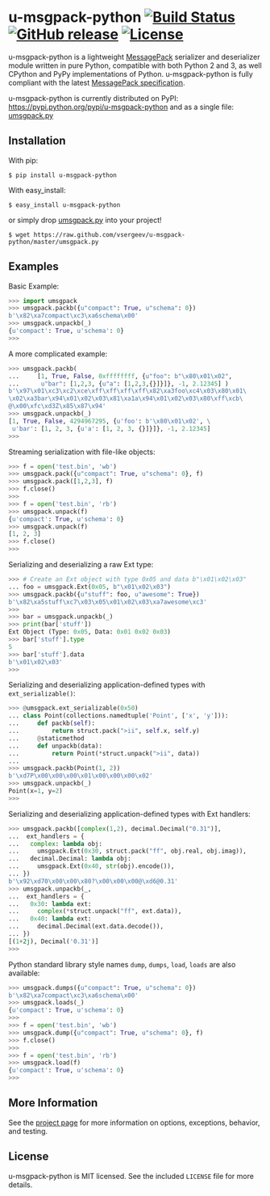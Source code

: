 # u-msgpack-python [![Build Status](https://travis-ci.org/vsergeev/u-msgpack-python.svg?branch=master)](https://travis-ci.org/vsergeev/u-msgpack-python) [![GitHub release](https://img.shields.io/github/release/vsergeev/u-msgpack-python.svg?maxAge=7200)](https://github.com/vsergeev/u-msgpack-python) [![License](https://img.shields.io/badge/license-MIT-blue.svg)](https://github.com/vsergeev/u-msgpack-python/blob/master/LICENSE)

u-msgpack-python is a lightweight [MessagePack](http://msgpack.org/) serializer and deserializer module written in pure Python, compatible with both Python 2 and 3, as well CPython and PyPy implementations of Python. u-msgpack-python is fully compliant with the latest [MessagePack specification](https://github.com/msgpack/msgpack/blob/master/spec.md).

u-msgpack-python is currently distributed on PyPI: https://pypi.python.org/pypi/u-msgpack-python and as a single file: [umsgpack.py](https://raw.github.com/vsergeev/u-msgpack-python/master/umsgpack.py)

## Installation

With pip:
``` text
$ pip install u-msgpack-python
```

With easy_install:
``` text
$ easy_install u-msgpack-python
```

or simply drop [umsgpack.py](https://raw.github.com/vsergeev/u-msgpack-python/master/umsgpack.py) into your project!
``` text
$ wget https://raw.github.com/vsergeev/u-msgpack-python/master/umsgpack.py
```

## Examples

Basic Example:
``` python
>>> import umsgpack
>>> umsgpack.packb({u"compact": True, u"schema": 0})
b'\x82\xa7compact\xc3\xa6schema\x00'
>>> umsgpack.unpackb(_)
{u'compact': True, u'schema': 0}
>>> 
```

A more complicated example:
``` python
>>> umsgpack.packb(
...     [1, True, False, 0xffffffff, {u"foo": b"\x80\x01\x02",
...      u"bar": [1,2,3, {u"a": [1,2,3,{}]}]}, -1, 2.12345] )
b'\x97\x01\xc3\xc2\xce\xff\xff\xff\xff\x82\xa3foo\xc4\x03\x80\x01\
\x02\xa3bar\x94\x01\x02\x03\x81\xa1a\x94\x01\x02\x03\x80\xff\xcb\
@\x00\xfc\xd3Z\x85\x87\x94'
>>> umsgpack.unpackb(_)
[1, True, False, 4294967295, {u'foo': b'\x80\x01\x02', \
 u'bar': [1, 2, 3, {u'a': [1, 2, 3, {}]}]}, -1, 2.12345]
>>> 
```

Streaming serialization with file-like objects:
``` python
>>> f = open('test.bin', 'wb')
>>> umsgpack.pack({u"compact": True, u"schema": 0}, f)
>>> umsgpack.pack([1,2,3], f)
>>> f.close()
>>> 
>>> f = open('test.bin', 'rb')
>>> umsgpack.unpack(f)
{u'compact': True, u'schema': 0}
>>> umsgpack.unpack(f)
[1, 2, 3]
>>> f.close()
>>> 
```

Serializing and deserializing a raw Ext type:
``` python
>>> # Create an Ext object with type 0x05 and data b"\x01\x02\x03"
... foo = umsgpack.Ext(0x05, b"\x01\x02\x03")
>>> umsgpack.packb({u"stuff": foo, u"awesome": True})
b'\x82\xa5stuff\xc7\x03\x05\x01\x02\x03\xa7awesome\xc3'
>>> 
>>> bar = umsgpack.unpackb(_)
>>> print(bar['stuff'])
Ext Object (Type: 0x05, Data: 0x01 0x02 0x03)
>>> bar['stuff'].type
5
>>> bar['stuff'].data
b'\x01\x02\x03'
>>> 
```

Serializing and deserializing application-defined types with `ext_serializable()`:
``` python
>>> @umsgpack.ext_serializable(0x50)
... class Point(collections.namedtuple('Point', ['x', 'y'])):
...     def packb(self):
...         return struct.pack(">ii", self.x, self.y)
...     @staticmethod
...     def unpackb(data):
...         return Point(*struct.unpack(">ii", data))
... 
>>> umsgpack.packb(Point(1, 2))
b'\xd7P\x00\x00\x00\x01\x00\x00\x00\x02'
>>> umsgpack.unpackb(_)
Point(x=1, y=2)
>>> 
```

Serializing and deserializing application-defined types with Ext handlers:
``` python
>>> umsgpack.packb([complex(1,2), decimal.Decimal("0.31")],
...  ext_handlers = {
...   complex: lambda obj:
...     umsgpack.Ext(0x30, struct.pack("ff", obj.real, obj.imag)),
...   decimal.Decimal: lambda obj:
...     umsgpack.Ext(0x40, str(obj).encode()),
... })
b'\x92\xd70\x00\x00\x80?\x00\x00\x00@\xd6@0.31'
>>> umsgpack.unpackb(_,
...  ext_handlers = {
...   0x30: lambda ext:
...     complex(*struct.unpack("ff", ext.data)),
...   0x40: lambda ext:
...     decimal.Decimal(ext.data.decode()),
... })
[(1+2j), Decimal('0.31')]
>>> 
```

Python standard library style names `dump`, `dumps`, `load`, `loads` are also
available:
``` python
>>> umsgpack.dumps({u"compact": True, u"schema": 0})
b'\x82\xa7compact\xc3\xa6schema\x00'
>>> umsgpack.loads(_)
{u'compact': True, u'schema': 0}
>>> 
>>> f = open('test.bin', 'wb')
>>> umsgpack.dump({u"compact": True, u"schema": 0}, f)
>>> f.close()
>>> 
>>> f = open('test.bin', 'rb')
>>> umsgpack.load(f)
{u'compact': True, u'schema': 0}
>>> 
```

## More Information

See the [project page](https://github.com/vsergeev/u-msgpack-python) for more information on options, exceptions, behavior, and testing.

## License

u-msgpack-python is MIT licensed. See the included `LICENSE` file for more details.
